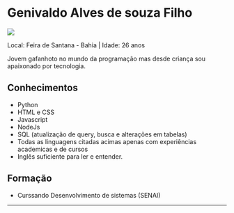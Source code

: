 # Genivaldo Alves de souza Filho

<img src="https://i.imgur.com/egP2hwx.jpg" />

Local: Feira de Santana - Bahia | Idade: 26 anos

Jovem gafanhoto no mundo da programação mas desde criança sou apaixonado por tecnologia.

## Conhecimentos

* Python 
* HTML e CSS
* Javascript 
* NodeJs
* SQL (atualização de query, busca e alterações em tabelas)
* Todas as linguagens citadas acimas apenas com experiências academicas e de cursos
* Inglês suficiente para ler e entender.

## Formação

* Curssando Desenvolvimento de sistemas (SENAI)

 

--- 
